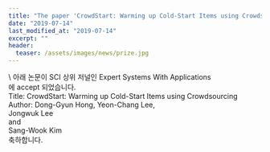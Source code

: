 ```yaml
---
title: "The paper 'CrowdStart: Warming up Cold-Start Items using Crowdsourcing' has been accepted in Expert Systems With Applications"
date: "2019-07-14"
last_modified_at: "2019-07-14"
excerpt: ""
header:
  teaser: /assets/images/news/prize.jpg
---
```

\\
아래 논문이 SCI 상위 저널인 Expert Systems With Applications<br>에 accept 되었습니다.<br>Title: CrowdStart: Warming up Cold-Start Items using Crowdsourcing<br>Author: Dong-Gyun Hong, Yeon-Chang Lee,<br>Jongwuk Lee<br>and<br>Sang-Wook Kim<br>축하합니다.
